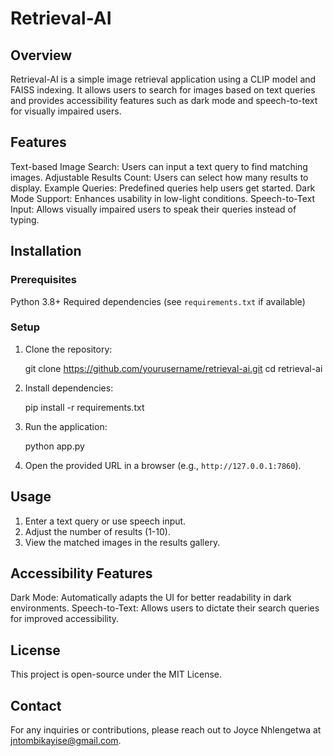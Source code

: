  # Retrieval-AI

## Overview
Retrieval-AI is a simple image retrieval application using a CLIP model and FAISS indexing. It allows users to search for images based on text queries and provides accessibility features such as dark mode and speech-to-text for visually impaired users.

## Features
Text-based Image Search: Users can input a text query to find matching images.
Adjustable Results Count: Users can select how many results to display.
Example Queries: Predefined queries help users get started.
Dark Mode Support: Enhances usability in low-light conditions.
Speech-to-Text Input: Allows visually impaired users to speak their queries instead of typing.

## Installation
### Prerequisites
Python 3.8+
Required dependencies (see `requirements.txt` if available)

### Setup
1. Clone the repository:
   
   git clone https://github.com/yourusername/retrieval-ai.git
   cd retrieval-ai
   
2. Install dependencies:
   
   pip install -r requirements.txt
   
3. Run the application:
   
   python app.py
  
4. Open the provided URL in a browser (e.g., `http://127.0.0.1:7860`).

## Usage
1. Enter a text query or use speech input.
2. Adjust the number of results (1-10).
3. View the matched images in the results gallery.

## Accessibility Features
Dark Mode: Automatically adapts the UI for better readability in dark environments.
Speech-to-Text: Allows users to dictate their search queries for improved accessibility.

## License
This project is open-source under the MIT License.

## Contact
For any inquiries or contributions, please reach out to Joyce Nhlengetwa at jntombikayise@gmail.com.

